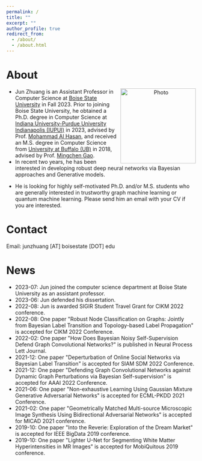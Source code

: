 ```yaml
---
permalink: /
title: ""
excerpt: ""
author_profile: true
redirect_from: 
  - /about/
  - /about.html
---
```


# About
<p align="center">
  <img src="https://junzhuang-code.github.io/images/Jun_img.png?raw=true" alt="Photo" align="right" style="width:200px;display:inline"/>
</p>

* Jun Zhuang is an Assistant Professor in Computer Science at [Boise State University](https://www.boisestate.edu/coen-cs/) in Fall 2023. Prior to joining Boise State University, he obtained a Ph.D. degree in Computer Science at [Indiana University-Purdue University Indianapolis (IUPUI)](https://science.iupui.edu/) in 2023, advised by Prof. [Mohammad Al Hasan](http://cs.iupui.edu/~alhasan/), and received an M.S. degree in Computer Science from [University at Buffalo (UB)](http://www.buffalo.edu/) in 2018, advised by Prof. [Mingchen Gao](https://cse.buffalo.edu/~mgao8/).
* In recent two years, he has been interested in developing robust deep neural networks via Bayesian approaches and Generative models.
<!-- *His research interests include (but are not limited to) Bayesian statistics for graph representation learning, Open-set recognition, Biomedical image synthesis & segmentation, etc.-->
* He is looking for highly self-motivated Ph.D. and/or M.S. students who are generally interested in trustworthy graph machine learning or quantum machine learning. Please send him an email with your CV if you are interested.


# Contact
Email: junzhuang [AT] boisestate [DOT] edu

# News
* 2023-07: Jun joined the computer science department at Boise State University as an assistant professor.
* 2023-06: Jun defended his dissertation.
* 2022-08: Jun is awarded SIGIR Student Travel Grant for CIKM 2022 conference.
* 2022-08: One paper "Robust Node Classification on Graphs: Jointly from Bayesian Label Transition and Topology-based Label Propagation" is accepted for CIKM 2022 Conference.
* 2022-02: One paper "How Does Bayesian Noisy Self-Supervision Defend Graph Convolutional Networks?" is published in Neural Process Lett Journal.
* 2021-12: One paper "Deperturbation of Online Social Networks via Bayesian Label Transition" is accepted for SIAM SDM 2022 Conference.
* 2021-12: One paper "Defending Graph Convolutional Networks against Dynamic Graph Perturbations via Bayesian Self-supervision" is accepted for AAAI 2022 Conference.
* 2021-06: One paper "Non-exhaustive Learning Using Gaussian Mixture Generative Adversarial Networks" is accepted for ECML-PKDD 2021 Conference.
* 2021-02: One paper "Geometrically Matched Multi-source Microscopic Image Synthesis Using Bidirectional Adversarial Networks" is accepted for MICAD 2021 conference.
* 2019-10: One paper "Into the Reverie: Exploration of the Dream Market" is accepted for IEEE BigData 2019 conference.
* 2019-10: One paper "Lighter U-Net for Segmenting White Matter Hyperintensities in MR Images" is accepted for MobiQuitous 2019 conference.
